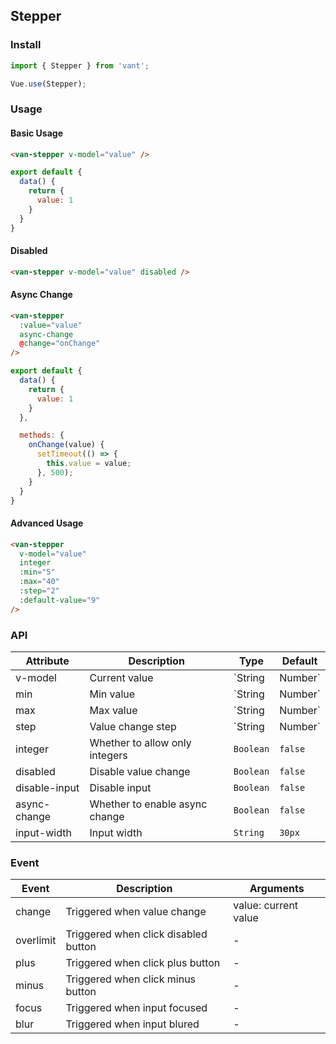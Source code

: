 ## Stepper

### Install
``` javascript
import { Stepper } from 'vant';

Vue.use(Stepper);
```

### Usage

#### Basic Usage

```html
<van-stepper v-model="value" />
```

```javascript
export default {
  data() {
    return {
      value: 1
    }
  }
}
```

#### Disabled

```html
<van-stepper v-model="value" disabled />
```

#### Async Change

```html
<van-stepper
  :value="value"
  async-change
  @change="onChange"
/>
```

```javascript
export default {
  data() {
    return {
      value: 1
    }
  },

  methods: {
    onChange(value) {
      setTimeout(() => {
        this.value = value;
      }, 500);
    }
  }
}
```

#### Advanced Usage

```html
<van-stepper
  v-model="value"
  integer
  :min="5"
  :max="40"
  :step="2"
  :default-value="9"
/>
```

### API

| Attribute | Description | Type | Default |
|------|------|------|------|
| v-model | Current value | `String | Number` | Min value |
| min | Min value | `String | Number` | `1` |
| max | Max value | `String | Number` | - |
| step | Value change step | `String | Number` | `1` |
| integer | Whether to allow only integers | `Boolean` | `false` |
| disabled | Disable value change | `Boolean` | `false` |
| disable-input | Disable input | `Boolean` | `false` |
| async-change | Whether to enable async change | `Boolean` | `false` | - |
| input-width | Input width | `String` | `30px` |

### Event

| Event | Description | Arguments |
|------|------|------|
| change | Triggered when value change | value: current value |
| overlimit | Triggered when click disabled button | - |
| plus | Triggered when click plus button | - |
| minus | Triggered when click minus button | - |
| focus | Triggered when input focused | - |
| blur | Triggered when input blured | - |
